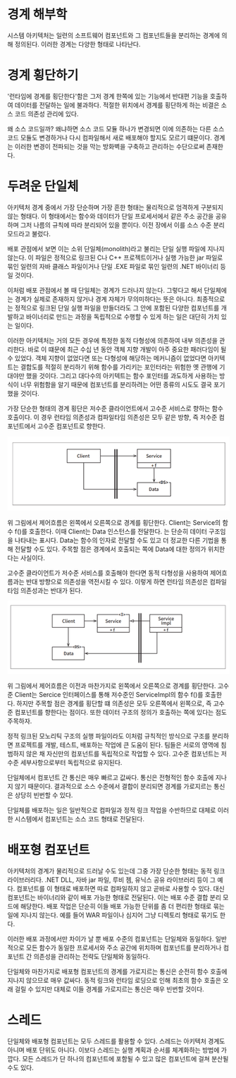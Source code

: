# **경계 해부학**  
시스템 아키텍처는 일련의 소프트웨어 컴포넌트와 그 컴포넌트들을 분리하는 경계에 의해 정의된다. 이러한 경계는 다양한 형태로 나타난다.  
  
# **경계 횡단하기**  
'런타임에 경계를 횡단한다'함은 그저 경계 한쪽에 있는 기능에서 반대편 기능을 호출하여 데이터를 전달하는 일에 불과하다. 적절한 위치에서 경계를 횡단하게 
하는 비결은 소스 코드 의존성 관리에 있다.  
  
왜 소스 코드일까? 왜냐하면 소스 코드 모듈 하나가 변경되면 이에 의존하는 다른 소스 코드 모듈도 변경하거나 다시 컴파일해서 새로 배포해야 할지도 
모르기 떄문이다. 경계는 이러한 변경이 전파되는 것을 막는 방화벽을 구축하고 관리하는 수단으로써 존재한다.  
  
# **두려운 단일체**  
아키텍처 경계 중에서 가장 단순하며 가장 흔한 형태는 물리적으로 엄격하게 구분되지 않는 형태다. 이 형태에서는 함수와 데이터가 단일 프로세서에서 같은 
주소 공간을 공유하며 그저 나름의 규칙에 따라 분리되어 있을 뿐이다. 이전 장에서 이를 소스 수준 분리 모드라고 불렀다.  
  
배포 관점에서 보면 이는 소위 단일체(monolith)라고 불리는 단일 실행 파일에 지나지 않는다. 이 파일은 정적으로 링크된 C나 C++ 프로젝트이거나 실행 
가능한 jar 파일로 묶인 일련의 자바 클래스 파일이거나 단일 .EXE 파일로 묶인 일련의 .NET 바이너리 등일 것이다.  
  
이처럼 배포 관점에서 볼 때 단일체는 경계가 드러나지 않는다. 그렇다고 해서 단일체에는 경계가 실제로 존재하지 않거나 경계 자체가 무의미하다는 뜻은 
아니다. 최종적으로는 정적으로 링크된 단일 실행 파일을 만들더라도 그 안에 포함된 다양한 컴포넌트를 개발하고 바이너리로 만드는 과정을 독립적으로 
수행할 수 있게 하는 일은 대단히 가치 있는 일이다.  
  
이러한 아키텍처는 거의 모든 경우에 특정한 동적 다형성에 의존하여 내부 의존성을 관리한다. 바로 이 떄문에 최근 수십 년 동안 객체 지향 개발이 아주 
중요한 패러다임이 될 수 있었다. 객체 지향이 없었다면 또는 다형성에 해당하는 메커니즘이 없었다면 아키텍트는 결합도를 적절히 분리하기 위해 함수를 가리키는 
포인터라는 위험한 옛 관행에 기대야만 했을 것이다. 그리고 대다수의 아키텍트는 함수 포인터를 과도하게 사용하는 방식이 너무 위험함을 알기 때문에 
컴포넌트를 분리하려는 어떤 종류의 시도도 결국 포기했을 것이다.  
  
가장 단순한 형태의 경계 횡단은 저수준 클라이언트에서 고수준 서비스로 향하는 함수 호출이다. 이 경우 런타임 의존성과 컴파일타임 의존성은 모두 같은 방향, 
즉 저수준 컴포넌트에서 고수준 컴포넌트로 향한다.  
  
![img.png](image/img.png)  
  
위 그림에서 제어흐름은 왼쪽에서 오른쪽으로 경계를 횡단한다. Client는 Service의 함수 f()를 호출한다. 이때 Client는 Data 인스턴스를 전달한다. 
<DS>는 단순히 데이터 구조임을 나타내는 표시다. Data는 함수의 인자로 전달할 수도 있고 더 정교한 다른 기법을 통해 전달할 수도 있다. 주목할 점은 
경계에서 호출되는 쪽에 Data에 대한 정의가 위치한다는 사실이다.  
  
고수준 클라이언트가 저수준 서비스를 호출해야 한다면 동적 다형성을 사용하여 제어흐름과는 반대 방향으로 의존성을 역전시킬 수 있다. 이렇게 하면 런타임 
의존성은 컴파일타임 의존성과는 반대가 된다.  
  
![img.png](image/img2.png)  
  
위 그림에서 제어흐름은 이전과 마찬가지로 왼쪽에서 오른쪽으로 경계를 횡단한다. 고수준 Client는 Sercice 인터페이스를 통해 저수준인 ServiceImpl의 
함수 f()를 호출한다. 하지만 주목할 점은 경계를 횡단할 떄 의존성은 모두 오른쪽에서 왼쪽으로, 즉 고수준 컴포넌트를 향한다는 점이다. 또한 데이터 구조의 
정의가 호출하는 쪽에 있다는 점도 주목하자.  
  
정적 링크된 모노리틱 구조의 실행 파일이라도 이처럼 규칙적인 방식으로 구조를 분리하면 프로젝트를 개발, 테스트, 배포하는 작업에 큰 도움이 된다. 
팀들은 서로의 영역에 침범하지 않은 채 자신만의 컴포넌트를 독립적으로 작업할 수 있다. 고수준 컴포넌트는 저수준 세부사항으로부터 독립적으로 유지된다.  
  
단일체에서 컴포넌트 간 통신은 매우 빠르고 값싸다. 통신은 전형적인 함수 호출에 지나지 않기 때문이다. 결과적으로 소스 수준에서 결합이 분리되면 
경계를 가로지르는 통신은 상당히 빈번할 수 있다.  
  
단일체를 배포하는 일은 일반적으로 컴파일과 정적 링크 작업을 수반하므로 대체로 이러한 시스템에서 컴포넌트는 소스 코드 형태로 전달된다.  
  
# **배포형 컴포넌트**  
아키텍처의 경계가 물리적으로 드러날 수도 있는데 그중 가장 단순한 형태는 동적 링크 라이브러리다. .NET DLL, 자바 jar 파일, 루비 젬, 유닉스 공유 
라이브러리 등이 그 예다. 컴포넌트를 이 형태로 배포하면 따로 컴파일하지 않고 곧바로 사용할 수 있다. 대신 컴포넌트는 바이너리와 같이 배포 가능한 형태로 
전달된다. 이는 배포 수준 결합 분리 모드에 해당한다. 배포 작업은 단순히 이들 배포 가능한 단위를 좀 더 편리한 형태로 묶는 일에 지나지 않는다. 
예를 들어 WAR 파일이나 심지어 그냥 디렉토리 형태로 묶기도 한다.  
  
이러한 배포 과정에서만 차이가 날 뿐 배포 수준의 컴포넌트는 단일체와 동일하다. 일반적으로 모든 함수가 동일한 프로세서와 주소 공간에 위치하며 
컴포넌트를 분리하거나 컴포넌트 간 의존성을 관리하는 전략도 단일체와 동일하다.  
  
단일체와 마찬가지로 배포형 컴포넌트의 경계를 가로지르는 통신은 순전히 함수 호출에 지나지 않으므로 매우 값싸다. 동적 링크와 런타임 로딩으로 인해 
최초의 함수 호출은 오래 걸릴 수 있지만 대체로 이들 경계를 가로지르는 통신은 매우 빈번할 것이다.  
  
# **스레드**  
단일체와 배포형 컴포넌트는 모두 스레드를 활용할 수 있다. 스레드는 아키텍처 경계도 아니며 배포 단위도 아니다. 이보다 스레드는 실행 계획과 순서를 
체계화하는 방법에 가깝다. 모든 스레드가 단 하나의 컴포넌트에 포함될 수 있고 많은 컴포넌트에 걸쳐 분산될 수도 있다.  
  

  
